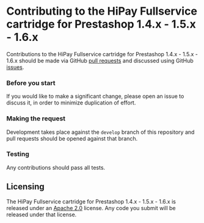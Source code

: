 # Contributing to the HiPay Fullservice cartridge for Prestashop 1.4.x - 1.5.x - 1.6.x

Contributions to the HiPay Fullservice cartridge for Prestashop 1.4.x - 1.5.x - 1.6.x should be made via GitHub [pull
requests][pull-requests] and discussed using
GitHub [issues][issues].

### Before you start

If you would like to make a significant change, please open
an issue to discuss it, in order to minimize duplication of effort.

### Making the request

Development takes place against the `develop` branch of this repository and pull
requests should be opened against that branch.

### Testing

Any contributions should pass all tests.

## Licensing

The HiPay Fullservice cartridge for Prestashop 1.4.x - 1.5.x - 1.6.x is released under an [Apache
2.0][project-license] license. Any code you submit will be
released under that license.

[project-license]: LICENSE.md

[pull-requests]: https://github.com/hipay/hipay-fullservice-sdk-prestashop/pulls
[issues]: https://github.com/hipay/hipay-fullservice-sdk-prestashop/issues